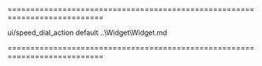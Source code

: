 ===========================================================================
<!--module-->ui/speed_dial_action<!--/module-->
<!--export-->default<!--/export-->
<!--inherits-->..\Widget\Widget.md<!--/inherits-->
===========================================================================

<!--shortDescription-->

<!--/shortDescription-->

<!--fullDescription-->

<!--/fullDescription-->